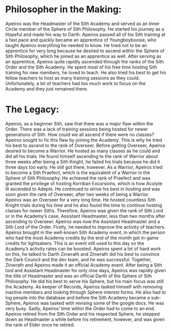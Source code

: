 # Philosopher in the Making:

Apeiros was the Headmaster of the Sith Academy and served as an Inner Circle member of the Sphere of Sith Philosophy.
He started his journey as a Hopeful and made his way to Darth.
Apeiros passed all of his Sith training at a fast pace and quickly became an apprentice of Youngboyboosie, who taught Apeiros everything he needed to know.
He tried not to be an apprentice for very long because he desired to ascend within the Sphere of Sith Philosophy, which he joined as an apprentice as well.
After serving as an apprentice, Apeiros quite rapidly ascended through the ranks of the Sith Order and the Sith Academy.
He spent most of his free time hosting Sith training for new members, he loved to teach.
He also tried his best to get his fellow teachers to host as many training sessions as they could.
Unfortunately, a lot of teachers had too much work to focus on the Academy and they just remained there.

# The Legacy:

Apeiros, as a beginner Sith, saw that there was a major flaw within the Order.
There was a lack of training sessions being hosted for newer generations of Sith.
How could we all ascend if there were no classes?
Apeiros sought to fix this flaw by joining the Academy.
This is why he tried his best to ascend to the rank of Overseer.
Before getting Overseer, Apeiros desired to become a Warrior.
He hosted as many classes as he could and did all his trials.
He found himself ascending to the rank of Warrior about three weeks after being a Sith Knight, he failed his trials because he did it three days too early.
He still got there, however.
As a Warrior, Apeiros tried to become a Sith Praefect, which is the equivalent of a Warrior in the Sphere of Sith Philosophy.
He achieved the rank of Praefect and was granted the privilege of hosting Korriban Excursions, which is how Acolyte III ascended to Adepts.
He continued to strive his best in hosting and was soon given the rank of Overseer, after two weeks of being a Warrior.
Apeiros was an Overseer for a very long time.
He hosted countless Sith Knight trials during his time and he also found the time to continue hosting classes for newer Siths.
Therefore, Apeiros was given the rank of Sith Lord or in the Academy’s case, Assistant Headmaster, less than two months after ascending to Overseer.
Apeiros was now the Assistant Headmaster and a Sith Lord of the Order.
Firstly, he needed to improve the activity of teachers.
Apeiros brought in the well-known Sith Academy event, in which the person who had the most Academy credits by the end of the month got in-game credits for lightsabers.
This is an event still used to this day so the Academy’s activity rates can be boosted.
Apeiros spent a lot of hard work on this, he talked to Darth Zinwrath and Zinwrath did his best to convince the Dark Council and the dev team, and he was successful.
Together, Zinwrath and Apeiros made it an official Academy event.
After being a Sith lord and Assistant Headmaster for only nine days, Apeiros was rapidly given the title of Headmaster and was an official Darth of the Sphere of Sith Philosophy.
He did his best to serve his Sphere, but his main focus was still the Academy.
As keeper of Records, Apeiros tasked himself with removing inactive members and looking through Sphere interest forms.
He also had to log people into the database and before the Sith Academy became a sub-Sphere, Apeiros was tasked with revising some of the google docs.
He was very busy.
Sadly, Apeiros’ time within the Order had to come to an end.
Apeiros retired from the Sith Order and his respected Sphere, he stepped down as Headmaster a while before his retirement, however, and was given the rank of Elder once he retired.
